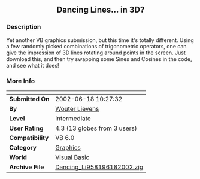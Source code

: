 ﻿<div align="center">

## Dancing Lines\.\.\. in 3D?


</div>

### Description

Yet another VB graphics submission, but this time it's totally different. Using a few randomly picked combinations of trigonometric operators, one can give the impression of 3D lines rotating around points in the screen. Just download this, and then try swapping some Sines and Cosines in the code, and see what it does!
 
### More Info
 


<span>             |<span>
---                |---
**Submitted On**   |2002-06-18 10:27:32
**By**             |[Wouter Lievens](https://github.com/Planet-Source-Code/PSCIndex/blob/master/ByAuthor/wouter-lievens.md)
**Level**          |Intermediate
**User Rating**    |4.3 (13 globes from 3 users)
**Compatibility**  |VB 6\.0
**Category**       |[Graphics](https://github.com/Planet-Source-Code/PSCIndex/blob/master/ByCategory/graphics__1-46.md)
**World**          |[Visual Basic](https://github.com/Planet-Source-Code/PSCIndex/blob/master/ByWorld/visual-basic.md)
**Archive File**   |[Dancing\_Li958196182002\.zip](https://github.com/Planet-Source-Code/wouter-lievens-dancing-lines-in-3d__1-35984/archive/master.zip)








